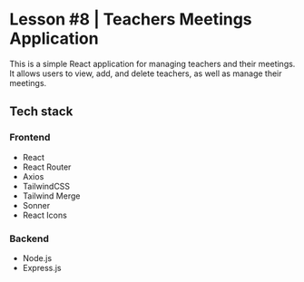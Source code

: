 # Lesson #8 | Teachers Meetings Application

This is a simple React application for managing teachers and their meetings. It allows users to view, add, and delete teachers, as well as manage their meetings.

## Tech stack

### Frontend

- React
- React Router
- Axios
- TailwindCSS
- Tailwind Merge
- Sonner
- React Icons

### Backend

- Node.js
- Express.js
